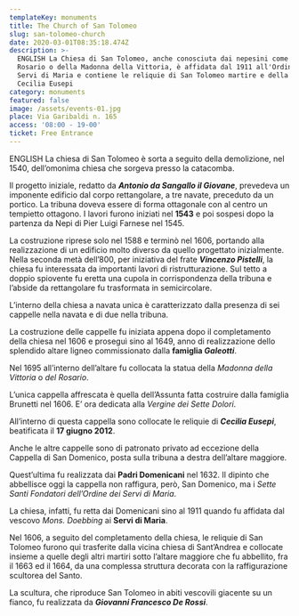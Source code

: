 ```yaml
---
templateKey: monuments
title: The Church of San Tolomeo
slug: san-tolomeo-church
date: 2020-03-01T08:35:18.474Z
description: >-
  ENGLISH La Chiesa di San Tolomeo, anche conosciuta dai nepesini come Chiesa del
  Rosario o della Madonna della Vittoria, è affidata dal 1911 all'Ordine dei
  Servi di Maria e contiene le reliquie di San Tolomeo martire e della Beata
  Cecilia Eusepi
category: monuments
featured: false
image: /assets/events-01.jpg
place: Via Garibaldi n. 165
access: '08:00 - 19-00'
ticket: Free Entrance
---
```

ENGLISH La chiesa di San Tolomeo è sorta a seguito della demolizione, nel 1540, dell’omonima chiesa che sorgeva presso la catacomba.

Il progetto iniziale, redatto da ***Antonio da Sangallo il Giovane***, prevedeva un imponente edificio dal corpo rettangolare, a tre navate, preceduto da un portico. La tribuna doveva essere di forma ottagonale con al centro un tempietto ottagono. I lavori furono iniziati nel **1543** e poi sospesi dopo la partenza da Nepi di Pier Luigi Farnese nel 1545.

La costruzione riprese solo nel 1588 e terminò nel 1606, portando alla realizzazione di un edificio molto diverso da quello progettato inizialmente. Nella seconda metà dell’800, per iniziativa del frate ***Vincenzo Pistelli***, la chiesa fu interessata da importanti lavori di ristrutturazione. Sul tetto a doppio spiovente fu eretta una cupola in corrispondenza della tribuna e l’abside da rettangolare fu trasformata in semicircolare.

L’interno della chiesa a navata unica è caratterizzato dalla presenza di sei cappelle nella navata e di due nella tribuna.

La costruzione delle cappelle fu iniziata appena dopo il completamento della chiesa nel 1606 e proseguì sino al 1649, anno di realizzazione dello splendido altare ligneo commissionato dalla **famiglia *Galeotti***.

Nel 1695 all’interno dell’altare fu collocata la statua della *Madonna della Vittoria* o *del Rosario*.

L’unica cappella affrescata è quella dell’Assunta fatta costruire dalla famiglia Brunetti nel 1606. E’ ora dedicata alla *Vergine dei Sette Dolori*.

All’interno di questa cappella sono collocate le reliquie di ***Cecilia Eusepi***, beatificata il **17 giugno 2012**.

Anche le altre cappelle sono di patronato privato ad eccezione della Cappella di San Domenico, posta sulla tribuna a destra dell’altare maggiore.

Quest’ultima fu realizzata dai **Padri Domenicani** nel 1632. Il dipinto che abbellisce oggi la cappella non raffigura, però, San Domenico, ma i *Sette Santi Fondatori dell’Ordine dei Servi di Maria*.

La chiesa, infatti, fu retta dai Domenicani sino al 1911 quando fu affidata dal vescovo *Mons. Doebbing* ai **Servi di Maria**.

Nel 1606, a seguito del completamento della chiesa, le reliquie di San Tolomeo furono qui trasferite dalla vicina chiesa di Sant’Andrea e collocate insieme a quelle degli altri martiri sotto l’altare maggiore che fu abbellito, fra il 1663 ed il 1664, da una complessa struttura decorata con la raffigurazione scultorea del Santo.

La scultura, che riproduce San Tolomeo in abiti vescovili giacente su un fianco, fu realizzata da ***Giovanni Francesco De Rossi***.
